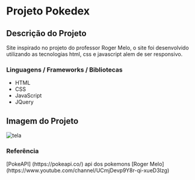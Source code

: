 <h1> Projeto Pokedex </h1>

<h2> Descrição do Projeto </h2>

<p> Site inspirado no projeto do professor Roger Melo, o site foi desenvolvido utilizando as tecnologias html, css e javascript alem de ser responsivo.</p>

<h3>Linguagens / Frameworks / Bibliotecas</h3>

* HTML
* CSS 
* JavaScript
* JQuery

<h2> Imagem do Projeto </h2>

![tela](https://user-images.githubusercontent.com/12920246/112064169-50394e00-8b41-11eb-8709-23d287dbc554.png)

<h3> Referência </h3>
[PokeAPI] (https://pokeapi.co/) api dos pokemons
[Roger Melo](https://www.youtube.com/channel/UCmjDevp9Y8r-qi-xueD3Izg)
